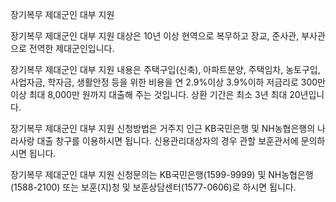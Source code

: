 장기복무 제대군인 대부 지원

장기복무 제대군인 대부 지원 대상은 10년 이상 현역으로 복무하고 장교, 준사관, 부사관으로 전역한 제대군인입니다.

장기복무 제대군인 대부 지원 내용은 주택구입(신축), 아파트분양, 주택임차, 농토구입, 사업자금, 학자금, 생활안정 등을 위한 비용을 연 2.9%이상 3.9%이하 저금리로 300만 이상 최대 8,000만 원까지 대출해 주는 것입니다. 상환 기간은 최소 3년 최대 20년입니다.

장기복무 제대군인 대부 지원 신청방법은 거주지 인근 KB국민은행 및 NH농협은행의 나라사랑 대출 창구를 이용하시면 됩니다. 신용관리대상자의 경우 관할 보훈관서에 문의하시면 됩니다.

장기복무 제대군인 대부 지원 신청문의는 KB국민은행(1599-9999) 및 NH농협은행(1588-2100) 또는 보훈(지)청 및 보훈상담센터(1577-0606)로 하시면 됩니다.